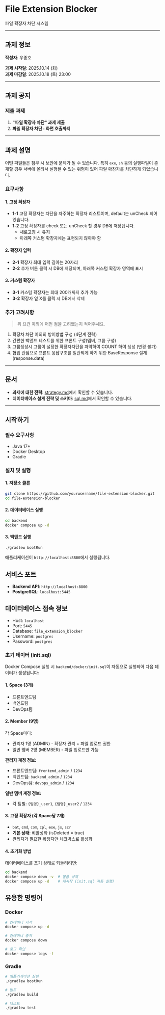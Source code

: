 # File Extension Blocker

파일 확장자 차단 시스템

---

## 과제 정보

**작성자**: 우종호

**과제 시작일**: 2025.10.14 (화)  
**과제 마감일**: 2025.10.18 (토) 23:00

---

## 과제 공지

### 제출 과제
1. **"파일 확장자 차단" 과제 제출**
2. **파일 확장자 차단 : 화면 호출까지**

---

## 과제 설명

어떤 파일들은 첨부 시 보안에 문제가 될 수 있습니다. 특히 `exe`, `sh` 등의 실행파일이 존재할 경우 서버에 올려서 실행될 수 있는 위험이 있어 파일 확장자를 차단하게 되었습니다.

### 요구사항

#### 1. 고정 확장자
- **1-1** 고정 확장자는 차단을 자주하는 확장자 리스트이며, default는 unCheck 되어 있습니다.
- **1-2** 고정 확장자를 check 또는 unCheck 할 경우 DB에 저장됩니다.
  - 새로고침 시 유지
  - 아래쪽 커스텀 확장자에는 표현되지 않아야 함

#### 2. 확장자 입력
- **2-1** 확장자 최대 입력 길이는 20자리
- **2-2** 추가 버튼 클릭 시 DB에 저장되며, 아래쪽 커스텀 확장자 영역에 표시

#### 3. 커스텀 확장자
- **3-1** 커스텀 확장자는 최대 200개까지 추가 가능
- **3-2** 확장자 옆 X를 클릭 시 DB에서 삭제

### 추가 고려사항
> 위 요건 이외에 어떤 점을 고려했는지 적어주세요.
1. 확장차 차단 이외의 방어방법 구성 (4단계 전략)
2. 간편한 백앤드 테스트를 위한 프론트 구성(멤버, 그룹 구성)
3. 그룹생성시 그룹이 설정한 확장자차단을 파악하여 COUNT 하여 생성 (변경 불가)
4. 협업 관점으로 프론트 응답구조를 일관되게 하기 위한 BaseResponse 설계 (response.data)

---

## 문서

- **과제에 대한 전략**: [strategy.md](docs/strategy.md)에서 확인할 수 있습니다.
- **데이터베이스 설계 전략 및 스키마**: [sql.md](docs/sql.md)에서 확인할 수 있습니다.

---

## 시작하기

### 필수 요구사항
- Java 17+
- Docker Desktop
- Gradle

### 설치 및 실행

#### 1. 저장소 클론
```bash
git clone https://github.com/yourusername/file-extension-blocker.git
cd file-extension-blocker
```

#### 2. 데이터베이스 실행
```bash
cd backend
docker compose up -d
```

#### 3. 백엔드 실행
```bash
./gradlew bootRun
```

애플리케이션이 `http://localhost:8800`에서 실행됩니다.

## 서비스 포트

- **Backend API**: `http://localhost:8800`
- **PostgreSQL**: `localhost:5445`

## 데이터베이스 접속 정보

- Host: `localhost`
- Port: `5445`
- Database: `file_extension_blocker`
- Username: `postgres`
- Password: `postgres`

### 초기 데이터 (init.sql)

Docker Compose 실행 시 `backend/docker/init.sql`이 자동으로 실행되어 다음 데이터가 생성됩니다:

#### 1. Space (3개)
- 프론트엔드팀
- 백엔드팀
- DevOps팀

#### 2. Member (9명)
각 Space마다:
- 관리자 1명 (ADMIN) - 확장자 관리 + 파일 업로드 권한
- 일반 멤버 2명 (MEMBER) - 파일 업로드만 가능

**관리자 계정 정보:**
- 프론트엔드팀: `frontend_admin` / `1234`
- 백엔드팀: `backend_admin` / `1234`
- DevOps팀: `devops_admin` / `1234`

**일반 멤버 계정 정보:**
- 각 팀별: `{팀명}_user1`, `{팀명}_user2` / `1234`

#### 3. 고정 확장자 (각 Space당 7개)
- `bat`, `cmd`, `com`, `cpl`, `exe`, `js`, `scr`
- **기본 상태**: 비활성화 (isDeleted = true)
- 관리자가 필요한 확장자만 체크박스로 활성화

#### 4. 초기화 방법
데이터베이스를 초기 상태로 되돌리려면:
```bash
cd backend
docker compose down -v  # 볼륨 삭제
docker compose up -d    # 재시작 (init.sql 자동 실행)
```

## 유용한 명령어

### Docker
```bash
# 컨테이너 시작
docker compose up -d

# 컨테이너 중지
docker compose down

# 로그 확인
docker compose logs -f
```

### Gradle
```bash
# 애플리케이션 실행
./gradlew bootRun

# 빌드
./gradlew build

# 테스트
./gradlew test
```

